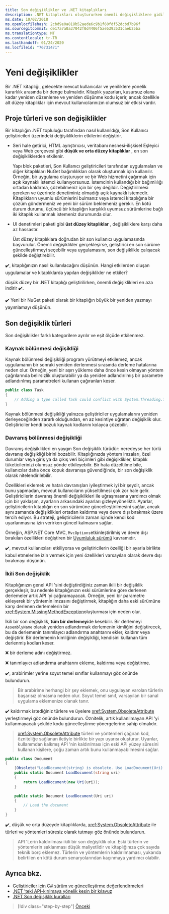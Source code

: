 ```yaml
---
title: Son değişiklikler ve .NET kitaplıkları
description: .NET kitaplıkları oluştururken önemli değişikliklere gidilme için en iyi yöntem önerileri.
ms.date: 10/02/2018
ms.openlocfilehash: 2cbd9e0a818b52aede6c9b1f60fdf52dcbd7b96f
ms.sourcegitcommit: de17a7a0a37042f0d4406f5ae5393531caeb25ba
ms.translationtype: MT
ms.contentlocale: tr-TR
ms.lasthandoff: 01/24/2020
ms.locfileid: "76731471"
---
```

# <a name="breaking-changes"></a>Yeni değişiklikler

Bir .NET kitaplığı, gelecekte mevcut kullanıcılar ve yeniliklere yönelik kararlılık arasında bir denge bulmalıdır. Kitaplık yazarları, kusursuz olana kadar yeniden düzenleme ve yeniden düşünme kodu içerir, ancak özellikle alt düzey kitaplıklar için mevcut kullanıcılarınızın olumsuz bir etkisi vardır.

## <a name="project-types-and-breaking-changes"></a>Proje türleri ve son değişiklikler

Bir kitaplığın .NET topluluğu tarafından nasıl kullanıldığı, Son Kullanıcı geliştiricileri üzerindeki değişikliklerin etkilerini değiştirir.

- Seri hale getirici, HTML ayrıştırıcısı, veritabanı nesnesi-ilişkisel Eşleyici veya Web çerçevesi gibi **düşük ve orta düzey kitaplıklar** , en son değişikliklerden etkilenir.

  Yapı blok paketleri, Son Kullanıcı geliştiricileri tarafından uygulamaları ve diğer kitaplıkları NuGet bağımlılıkları olarak oluşturmak için kullanılır. Örneğin, bir uygulama oluşturuyor ve bir Web hizmetini çağırmak için açık kaynaklı istemci kullanıyorsunuz. İstemcinin kullandığı bir bağımlılığı ortadan kaldırma, çözebilmeniz için bir şey değildir. Değiştirilmesi gereken ve üzerinde denetiminiz olmadığı açık kaynaklı istemcdir. Kitaplıkların uyumlu sürümlerini bulmanız veya istemci kitaplığına bir çözüm göndermeniz ve yeni bir sürüm beklemeniz gerekir. En kötü durum durumu, üçüncü bir kitaplığın karşılıklı uyumsuz sürümlerine bağlı iki kitaplık kullanmak istemeniz durumunda olur.

- UI denetimleri paketi gibi **üst düzey kitaplıklar** , değişikliklere karşı daha az hassastır.

  Üst düzey kitaplıklara doğrudan bir son kullanıcı uygulamasında başvurulur. Önemli değişiklikler gerçekleşirse, geliştirici en son sürüme güncelleştirmeyi seçebilir veya uygulamasını, son değişiklikle çalışacak şekilde değiştirebilir.

✔️, kitaplığınızın nasıl kullanılacağını düşünün. Hangi etkilerden oluşan uygulamalar ve kitaplıklarda yapılan değişiklikler ne etkiler?

düşük düzey bir .NET kitaplığı geliştirilirken, önemli değişiklikleri en aza indirir ✔️.

✔️ Yeni bir NuGet paketi olarak bir kitaplığın büyük bir yeniden yazmayı yayımlamayı düşünün.

## <a name="types-of-breaking-changes"></a>Son değişiklik türleri

Son değişiklikler farklı kategorilere ayrılır ve eşit ölçüde etkilenmez.

### <a name="source-breaking-change"></a>Kaynak bölünmesi değişikliği

Kaynak bölünmesi değişikliği program yürütmeyi etkilemez, ancak uygulamanın bir sonraki yeniden derlenmesi sırasında derleme hatalarına neden olur. Örneğin, yeni bir aşırı yükleme daha önce kesin olmayan yöntem çağrılarında belirsizlik oluşturabilir ya da yeniden adlandırılmış bir parametre adlandırılmış parametreleri kullanan çağıranları keser.

```csharp
public class Task
{
    // Adding a type called Task could conflict with System.Threading.Tasks.Task at compilation
}
```

Kaynak bölünmesi değişikliği yalnızca geliştiriciler uygulamalarını yeniden derleyeceğinden zararlı olduğundan, en az kesintiye uğratan değişiklik olur. Geliştiriciler kendi bozuk kaynak kodlarını kolayca çözebilir.

### <a name="behavior-breaking-change"></a>Davranış bölünmesi değişikliği

Davranış değişiklikleri en yaygın Son değişiklik türüdür: neredeyse her türlü davranış değişikliği birini bozabilir. Kitaplığınızda yöntem imzaları, özel durumlar veya giriş ya da çıkış veri biçimleri gibi değişiklikler, kitaplık tüketicilerinizi olumsuz yönde etkileyebilir. Bir hata düzeltilme bile, kullanıcılar daha önce kopuk davranışa güvendiğinde, bir son değişiklik olarak nitelendirilebilir.

Özellikleri eklemek ve hatalı davranışları iyileştirmek iyi bir şeydir, ancak bunu yapmadan, mevcut kullanıcıların yükseltilmesi çok zor hale gelir. Geliştiricilerin davranış önemli değişiklikleri ile uğraşmasına yardımcı olmak için bir yaklaşım, ayarların arkasındaki ayarları gizleyeyöneliktir. Ayarlar, geliştiricilerin kitaplığın en son sürümüne güncelleştirilmesini sağlar, ancak aynı zamanda değişiklikleri ortadan kaldırma veya devre dışı bırakmak üzere tercih ediyor. Bu strateji, geliştiricilerin zaman içinde kendi kod uyarlanmasına izin verirken güncel kalmasını sağlar.

Örneğin, ASP.NET Core MVC, `MvcOptions`etkinleştirilmiş ve devre dışı bırakılan özellikleri değiştiren bir [Uyumluluk sürümü](/aspnet/core/mvc/compatibility-version) kavramıdır.

✔️, mevcut kullanıcıları etkiliyorsa ve geliştiricilerin özelliği bir ayarla birlikte kabul etmelerine izin vermek için yeni özellikleri varsayılan olarak devre dışı bırakmayı düşünün.

### <a name="binary-breaking-change"></a>İkili Son değişiklik

Kitaplığınızın genel API 'sini değiştirdiğiniz zaman ikili bir değişiklik gerçekleşir, bu nedenle kitaplığınızın eski sürümlerine göre derlenen derlemeler artık API 'yi çağıramayacak. Örneğin, yeni bir parametre ekleyerek bir yöntemin imzasını değiştirmek, kitaplığın daha eski sürümüne karşı derlenen derlemelerin bir <xref:System.MissingMethodException>oluşturması için neden olur.

İkili bir son değişiklik, **tüm bir derlemeyi**de kesebilir. Bir derlemeyi `AssemblyName` olarak yeniden adlandırmak derlemenin kimliğini değiştirecek, bu da derlemenin tanımlayıcı adlandırma anahtarını ekler, kaldırır veya değiştirir. Bir derlemenin kimliğinin değişikliği, kendisini kullanan tüm derlenmiş kodları keser.

❌ bir derleme adını değiştirmez.

❌ tanımlayıcı adlandırma anahtarını ekleme, kaldırma veya değiştirme.

✔️, arabirimler yerine soyut temel sınıflar kullanmayı göz önünde bulundurun.

> Bir arabirime herhangi bir şey eklemek, onu uygulayan varolan türlerin başarısız olmasına neden olur. Soyut temel sınıf, varsayılan bir sanal uygulama eklemenize olanak tanır.

✔️ kaldırmak istediğiniz türlere ve üyelere <xref:System.ObsoleteAttribute> yerleştirmeyi göz önünde bulundurun. Öznitelik, artık kullanılmayan API 'yi kullanmayacak şekilde kodu güncelleştirme yönergelerine sahip olmalıdır.

> <xref:System.ObsoleteAttribute> türleri ve yöntemleri çağıran kod, özniteliğe sağlanan iletiyle birlikte bir yapı uyarısı oluşturur. Uyarılar, kullanımdan kalkmış API 'nin kaldırılması için eski API yüzey süresini kullanan kişilere, çoğu zaman artık bunu kullanmayabilmesini sağlar.

```csharp
public class Document
{
    [Obsolete("LoadDocument(string) is obsolete. Use LoadDocument(Uri) instead.")]
    public static Document LoadDocument(string uri)
    {
        return LoadDocument(new Uri(uri));
    }

    public static Document LoadDocument(Uri uri)
    {
        // Load the document
    }
}
```

✔️, düşük ve orta düzeyde kitaplıklarda, <xref:System.ObsoleteAttribute> ile türleri ve yöntemleri süresiz olarak tutmayı göz önünde bulundurun.

> API 'Lerin kaldırılması ikili bir son değişiklik olur. Eski türlerin ve yöntemlerin saklanması düşük maliyetlidir ve kitaplığınıza çok sayıda teknik borç eklemez. Türlerin ve yöntemlerin kaldırılmaması, yukarıda belirtilen en kötü durum senaryolarından kaçınmaya yardımcı olabilir.

## <a name="see-also"></a>Ayrıca bkz.

- [Geliştiriciler için C# sürüm ve güncelleştirme değerlendirmeleri](../../csharp/whats-new/version-update-considerations.md)
- [.NET 'teki API-kırılmaya yönelik kesin bir kılavuz](https://stackoverflow.com/questions/1456785/a-definitive-guide-to-api-breaking-changes-in-net)
- [.NET Son değişiklik kuralları](https://github.com/dotnet/runtime/blob/master/docs/coding-guidelines/breaking-change-rules.md)

>[!div class="step-by-step"]
>[Önceki](versioning.md)
